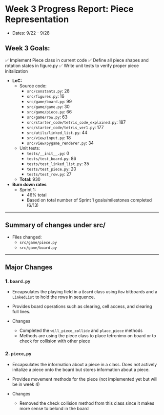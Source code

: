 # Week 3 Progress Report: Piece Representation

- Dates: 9/22 - 9/28

## Week 3 Goals:

✅ Implement Piece class in current code
✅ Define all piece shapes and rotation states in figure.py
✅ Write unit tests to verify proper piece initalization

- **LoC:**
  - Source code:
    - `src/constants.py`: 28
    - `src/figures.py`: 16
    - `src/game/board.py`: 99
    - `src/game/game.py`: 30
    - `src/game/piece.py`: 66
    - `src/game/row.py`: 63
    - `src/starter_code/tetris_code_explained.py`: 187
    - `src/starter_code/tetris_ver1.py`: 177
    - `src/utils/linked_list.py`: 44
    - `src/view/input.py`: 18
    - `src/view/pygame_renderer.py`: 34
  - Unit tests:
    - `tests/__init__.py`: 0
    - `tests/test_board.py`: 86
    - `tests/test_linked_list.py`: 35
    - `tests/test_piece.py`: 20
    - `tests/test_row.py`: 27
  - **Total**: 930
- **Burn down rates**
  - Sprint 1:
    - 46% total
    - Based on total number of Sprint 1 goals/milestones completed (6/13)

---

## Summary of changes under src/

- Files changed:
  - `src/game/piece.py`
  - `src/game/board.py`

---

## Major Changes

### 1. `board.py`

- Encapsulates the playing field in a `Board` class using `Row` bitboards and a `LinkedList` to hold the rows in sequence.
- Provides board operations such as clearing, cell access, and clearing full lines.

- Changes

    - Completed the `will_piece_collide` and `place_piece` methods
    - Methods are using the piece class to place tetronimo on board or to check for collision with other piece

### 2. `piece,py`

- Encapsulates the information about a piece in a class. Does not actively initalize a piece onto the board but stores information about a piece.
- Provides movement methods for the piece (not implemented yet but will be in week 4)

- Changes

    - Removed the check collision method from this class since it makes more sense to belond in the board